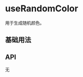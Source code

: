 # useRandomColor

用于生成随机颜色。

## 基础用法

<preview path="../../components/sunRandomColor/index.vue" title="基本使用" description="生成随机颜色"></preview>

## API

无
